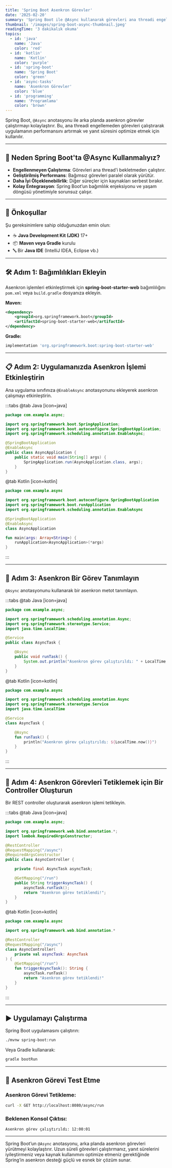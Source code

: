 ```yaml
---
title: 'Spring Boot Asenkron Görevler'
date: '2025-02-20'
summary: 'Spring Boot ile @Async kullanarak görevleri ana threadi engellemeden asenkron olarak nasıl çalıştıracağınızı öğrenin.'
thumbnail: '/images/spring-boot-async-thumbnail.jpeg'
readingTime: '3 dakikalık okuma'
topics:
  - id: 'java'
    name: 'Java'
    color: 'red'
  - id: 'kotlin'
    name: 'Kotlin'
    color: 'purple'
  - id: 'spring-boot'
    name: 'Spring Boot'
    color: 'green'
  - id: 'async-tasks'
    name: 'Asenkron Görevler'
    color: 'blue'
  - id: 'programming'
    name: 'Programlama'
    color: 'brown'
---
```


Spring Boot, `@Async` anotasyonu ile arka planda asenkron görevler çalıştırmayı kolaylaştırır. Bu, ana threadi engellemeden görevleri çalıştırarak uygulamanın performansını artırmak ve yanıt süresini optimize etmek için kullanılır.

---

## 🌟 Neden Spring Boot'ta @Async Kullanmalıyız?

- **Engellenmeyen Çalıştırma**: Görevleri ana thread'i bekletmeden çalıştırır.
- **Geliştirilmiş Performans**: Bağımsız görevleri paralel olarak yürütür.
- **Daha İyi Ölçeklenebilirlik**: Diğer süreçler için kaynakları serbest bırakır.
- **Kolay Entegrasyon**: Spring Boot’un bağımlılık enjeksiyonu ve yaşam döngüsü yönetimiyle sorunsuz çalışır.

---

## 🌟 Önkoşullar

Şu gereksinimlere sahip olduğunuzdan emin olun:

- ☕ **Java Development Kit (JDK)** 17+
- 📦 **Maven veya Gradle** kurulu
- 🔤 Bir **Java IDE** (IntelliJ IDEA, Eclipse vb.)

---

## 🛠️ Adım 1: Bağımlılıkları Ekleyin

Asenkron işlemleri etkinleştirmek için **spring-boot-starter-web** bağımlılığını `pom.xml` veya `build.gradle` dosyanıza ekleyin.

**Maven:**

```xml
<dependency>
    <groupId>org.springframework.boot</groupId>
    <artifactId>spring-boot-starter-web</artifactId>
</dependency>
```

**Gradle:**

```groovy
implementation 'org.springframework.boot:spring-boot-starter-web'
```

---

## 📋 Adım 2: Uygulamanızda Asenkron İşlemi Etkinleştirin

Ana uygulama sınıfınıza `@EnableAsync` anotasyonunu ekleyerek asenkron çalışmayı etkinleştirin.

:::tabs
@tab Java [icon=java]

```java
package com.example.async;

import org.springframework.boot.SpringApplication;
import org.springframework.boot.autoconfigure.SpringBootApplication;
import org.springframework.scheduling.annotation.EnableAsync;

@SpringBootApplication
@EnableAsync
public class AsyncApplication {
    public static void main(String[] args) {
        SpringApplication.run(AsyncApplication.class, args);
    }
}
```

@tab Kotlin [icon=kotlin]

```kotlin
package com.example.async

import org.springframework.boot.autoconfigure.SpringBootApplication
import org.springframework.boot.runApplication
import org.springframework.scheduling.annotation.EnableAsync

@SpringBootApplication
@EnableAsync
class AsyncApplication

fun main(args: Array<String>) {
    runApplication<AsyncApplication>(*args)
}
```

:::

---

## 📖 Adım 3: Asenkron Bir Görev Tanımlayın

`@Async` anotasyonunu kullanarak bir asenkron metot tanımlayın.

:::tabs
@tab Java [icon=java]

```java
package com.example.async;

import org.springframework.scheduling.annotation.Async;
import org.springframework.stereotype.Service;
import java.time.LocalTime;

@Service
public class AsyncTask {

    @Async
    public void runTask() {
        System.out.println("Asenkron görev çalıştırıldı: " + LocalTime.now());
    }
}
```

@tab Kotlin [icon=kotlin]

```kotlin
package com.example.async

import org.springframework.scheduling.annotation.Async
import org.springframework.stereotype.Service
import java.time.LocalTime

@Service
class AsyncTask {

    @Async
    fun runTask() {
        println("Asenkron görev çalıştırıldı: ${LocalTime.now()}")
    }
}
```

:::

---

## 🔄 Adım 4: Asenkron Görevleri Tetiklemek için Bir Controller Oluşturun

Bir REST controller oluşturarak asenkron işlemi tetikleyin.

:::tabs
@tab Java [icon=java]

```java
package com.example.async;

import org.springframework.web.bind.annotation.*;
import lombok.RequiredArgsConstructor;

@RestController
@RequestMapping("/async")
@RequiredArgsConstructor
public class AsyncController {

    private final AsyncTask asyncTask;

    @GetMapping("/run")
    public String triggerAsyncTask() {
        asyncTask.runTask();
        return "Asenkron görev tetiklendi!";
    }
}
```

@tab Kotlin [icon=kotlin]

```kotlin
package com.example.async

import org.springframework.web.bind.annotation.*

@RestController
@RequestMapping("/async")
class AsyncController(
    private val asyncTask: AsyncTask
) {
    @GetMapping("/run")
    fun triggerAsyncTask(): String {
        asyncTask.runTask()
        return "Asenkron görev tetiklendi!"
    }
}
```

:::

---

## ▶️ Uygulamayı Çalıştırma

Spring Boot uygulamasını çalıştırın:

```bash
./mvnw spring-boot:run
```

Veya Gradle kullanarak:

```bash
gradle bootRun
```

---

## 🧪 Asenkron Görevi Test Etme

### Asenkron Görevi Tetikleme:

```bash
curl -X GET http://localhost:8080/async/run
```

### Beklenen Konsol Çıktısı:

```plaintext
Asenkron görev çalıştırıldı: 12:00:01
```

---

Spring Boot’un `@Async` anotasyonu, arka planda asenkron görevleri yürütmeyi kolaylaştırır. Uzun süreli görevleri çalıştırmanız, yanıt sürelerini iyileştirmeniz veya kaynak kullanımını optimize etmeniz gerektiğinde Spring’in asenkron desteği güçlü ve esnek bir çözüm sunar.
